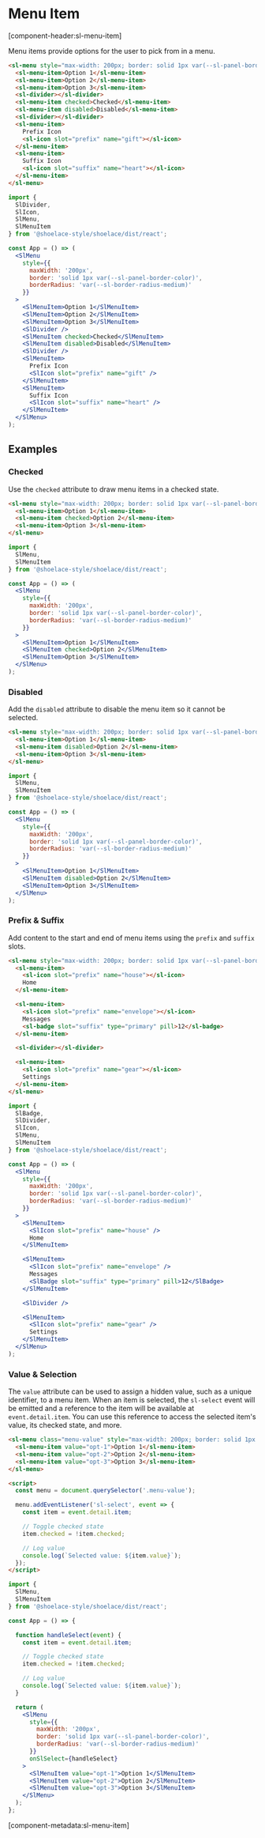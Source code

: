 # Menu Item

[component-header:sl-menu-item]

Menu items provide options for the user to pick from in a menu.

```html preview
<sl-menu style="max-width: 200px; border: solid 1px var(--sl-panel-border-color); background: var(--sl-panel-background-color); border-radius: var(--sl-border-radius-medium);">
  <sl-menu-item>Option 1</sl-menu-item>
  <sl-menu-item>Option 2</sl-menu-item>
  <sl-menu-item>Option 3</sl-menu-item>
  <sl-divider></sl-divider>
  <sl-menu-item checked>Checked</sl-menu-item>
  <sl-menu-item disabled>Disabled</sl-menu-item>
  <sl-divider></sl-divider>
  <sl-menu-item>
    Prefix Icon
    <sl-icon slot="prefix" name="gift"></sl-icon>
  </sl-menu-item>
  <sl-menu-item>
    Suffix Icon
    <sl-icon slot="suffix" name="heart"></sl-icon>
  </sl-menu-item>
</sl-menu>
```

```jsx react
import { 
  SlDivider,
  SlIcon,
  SlMenu,
  SlMenuItem
} from '@shoelace-style/shoelace/dist/react';

const App = () => (
  <SlMenu 
    style={{
      maxWidth: '200px',
      border: 'solid 1px var(--sl-panel-border-color)',
      borderRadius: 'var(--sl-border-radius-medium)'
    }}
  >
    <SlMenuItem>Option 1</SlMenuItem>
    <SlMenuItem>Option 2</SlMenuItem>
    <SlMenuItem>Option 3</SlMenuItem>
    <SlDivider />
    <SlMenuItem checked>Checked</SlMenuItem>
    <SlMenuItem disabled>Disabled</SlMenuItem>
    <SlDivider />
    <SlMenuItem>
      Prefix Icon
      <SlIcon slot="prefix" name="gift" />
    </SlMenuItem>
    <SlMenuItem>
      Suffix Icon
      <SlIcon slot="suffix" name="heart" />
    </SlMenuItem>
  </SlMenu>  
);
```

## Examples

### Checked

Use the `checked` attribute to draw menu items in a checked state.

```html preview
<sl-menu style="max-width: 200px; border: solid 1px var(--sl-panel-border-color); background: var(--sl-panel-background-color); border-radius: var(--sl-border-radius-medium);">
  <sl-menu-item>Option 1</sl-menu-item>
  <sl-menu-item checked>Option 2</sl-menu-item>
  <sl-menu-item>Option 3</sl-menu-item>
</sl-menu>
```

```jsx react
import { 
  SlMenu,
  SlMenuItem
} from '@shoelace-style/shoelace/dist/react';

const App = () => (
  <SlMenu 
    style={{
      maxWidth: '200px',
      border: 'solid 1px var(--sl-panel-border-color)',
      borderRadius: 'var(--sl-border-radius-medium)'
    }}
  >
    <SlMenuItem>Option 1</SlMenuItem>
    <SlMenuItem checked>Option 2</SlMenuItem>
    <SlMenuItem>Option 3</SlMenuItem>
  </SlMenu>  
);
```

### Disabled

Add the `disabled` attribute to disable the menu item so it cannot be selected.

```html preview
<sl-menu style="max-width: 200px; border: solid 1px var(--sl-panel-border-color); background: var(--sl-panel-background-color); border-radius: var(--sl-border-radius-medium);">
  <sl-menu-item>Option 1</sl-menu-item>
  <sl-menu-item disabled>Option 2</sl-menu-item>
  <sl-menu-item>Option 3</sl-menu-item>
</sl-menu>
```

```jsx react
import { 
  SlMenu,
  SlMenuItem
} from '@shoelace-style/shoelace/dist/react';

const App = () => (
  <SlMenu 
    style={{
      maxWidth: '200px',
      border: 'solid 1px var(--sl-panel-border-color)',
      borderRadius: 'var(--sl-border-radius-medium)'
    }}
  >
    <SlMenuItem>Option 1</SlMenuItem>
    <SlMenuItem disabled>Option 2</SlMenuItem>
    <SlMenuItem>Option 3</SlMenuItem>
  </SlMenu>  
);
```

### Prefix & Suffix

Add content to the start and end of menu items using the `prefix` and `suffix` slots.

```html preview
<sl-menu style="max-width: 200px; border: solid 1px var(--sl-panel-border-color); background: var(--sl-panel-background-color); border-radius: var(--sl-border-radius-medium);">
  <sl-menu-item>
    <sl-icon slot="prefix" name="house"></sl-icon>
    Home
  </sl-menu-item>

  <sl-menu-item>
    <sl-icon slot="prefix" name="envelope"></sl-icon>
    Messages
    <sl-badge slot="suffix" type="primary" pill>12</sl-badge>
  </sl-menu-item>

  <sl-divider></sl-divider>

  <sl-menu-item>
    <sl-icon slot="prefix" name="gear"></sl-icon>
    Settings
  </sl-menu-item>
</sl-menu>
```

```jsx react
import {
  SlBadge,
  SlDivider,
  SlIcon,
  SlMenu,
  SlMenuItem
} from '@shoelace-style/shoelace/dist/react';

const App = () => (
  <SlMenu 
    style={{
      maxWidth: '200px',
      border: 'solid 1px var(--sl-panel-border-color)',
      borderRadius: 'var(--sl-border-radius-medium)'
    }}
  >
    <SlMenuItem>
      <SlIcon slot="prefix" name="house" />
      Home
    </SlMenuItem>

    <SlMenuItem>
      <SlIcon slot="prefix" name="envelope" />
      Messages
      <SlBadge slot="suffix" type="primary" pill>12</SlBadge>
    </SlMenuItem>

    <SlDivider />

    <SlMenuItem>
      <SlIcon slot="prefix" name="gear" />
      Settings
    </SlMenuItem>
  </SlMenu>  
);
```

### Value & Selection

The `value` attribute can be used to assign a hidden value, such as a unique identifier, to a menu item. When an item is selected, the `sl-select` event will be emitted and a reference to the item will be available at `event.detail.item`. You can use this reference to access the selected item's value, its checked state, and more.

```html preview
<sl-menu class="menu-value" style="max-width: 200px; border: solid 1px var(--sl-panel-border-color); background: var(--sl-panel-background-color); border-radius: var(--sl-border-radius-medium);">
  <sl-menu-item value="opt-1">Option 1</sl-menu-item>
  <sl-menu-item value="opt-2">Option 2</sl-menu-item>
  <sl-menu-item value="opt-3">Option 3</sl-menu-item>
</sl-menu>

<script>
  const menu = document.querySelector('.menu-value');

  menu.addEventListener('sl-select', event => {
    const item = event.detail.item;

    // Toggle checked state
    item.checked = !item.checked;

    // Log value
    console.log(`Selected value: ${item.value}`);
  });
</script>
```

```jsx react
import { 
  SlMenu,
  SlMenuItem
} from '@shoelace-style/shoelace/dist/react';

const App = () => {

  function handleSelect(event) {
    const item = event.detail.item;

    // Toggle checked state
    item.checked = !item.checked;

    // Log value
    console.log(`Selected value: ${item.value}`);
  }

  return (
    <SlMenu 
      style={{
        maxWidth: '200px',
        border: 'solid 1px var(--sl-panel-border-color)',
        borderRadius: 'var(--sl-border-radius-medium)'
      }}
      onSlSelect={handleSelect}
    >
      <SlMenuItem value="opt-1">Option 1</SlMenuItem>
      <SlMenuItem value="opt-2">Option 2</SlMenuItem>
      <SlMenuItem value="opt-3">Option 3</SlMenuItem>
    </SlMenu>
  );
};
```

[component-metadata:sl-menu-item]
